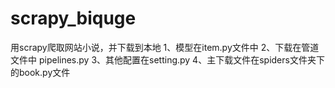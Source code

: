 # scrapy_biquge
用scrapy爬取网站小说，并下载到本地
1、模型在item.py文件中
2、下载在管道文件中 pipelines.py
3、其他配置在setting.py
4、主下载文件在spiders文件夹下的book.py文件
